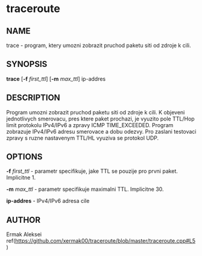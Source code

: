 # traceroute
## **NAME** ##
trace - program, ktery umozni zobrazit pruchod paketu siti od zdroje k cili.

## **SYNOPSIS** ##
**trace** [**-f** *first_ttl*] [**-m** *max_ttl*] ip-addres

## **DESCRIPTION** ##
Program umozni zobrazit pruchod paketu siti od zdroje k cili. K objeveni jednotlivych smerovacu,
pres ktere paket prochazi, je vyuzito pole TTL/Hop limit protokolu IPv4/IPv6 a zpravy ICMP TIME_EXCEEDED.
Program zobrazuje IPv4/IPv6 adresu smerovace a dobu odezvy.
Pro zaslani testovaci zpravy s ruzne nastavenym TTL/HL vyuziva se protokol UDP.

## **OPTIONS** ##
**-f** *first_ttl* - parametr specifikuje, jake TTL se pouzije pro prvni paket. Implicitne 1.

**-m** *max_ttl* - parametr specifikuje maximalni TTL. Implicitne 30.

**ip-addres** - IPv4/IPv6 adresa cile

## **AUTHOR** ##
Ermak Aleksei
ref(https://github.com/xermak00/traceroute/blob/master/traceroute.cpp#L5)

